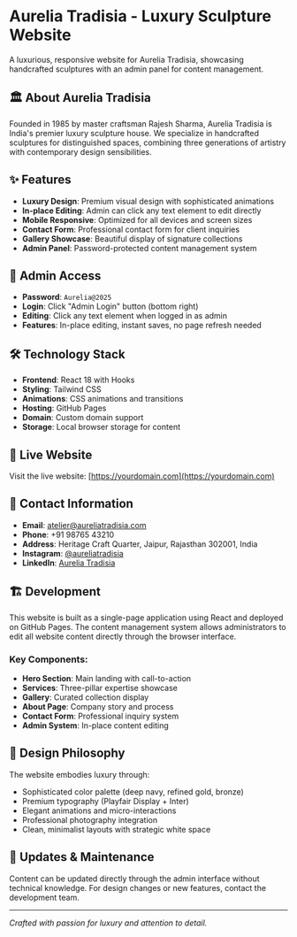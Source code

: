 # Aurelia Tradisia - Luxury Sculpture Website

A luxurious, responsive website for Aurelia Tradisia, showcasing handcrafted sculptures with an admin panel for content management.

## 🏛️ About Aurelia Tradisia

Founded in 1985 by master craftsman Rajesh Sharma, Aurelia Tradisia is India's premier luxury sculpture house. We specialize in handcrafted sculptures for distinguished spaces, combining three generations of artistry with contemporary design sensibilities.

## ✨ Features

- **Luxury Design**: Premium visual design with sophisticated animations
- **In-place Editing**: Admin can click any text element to edit directly
- **Mobile Responsive**: Optimized for all devices and screen sizes
- **Contact Form**: Professional contact form for client inquiries
- **Gallery Showcase**: Beautiful display of signature collections
- **Admin Panel**: Password-protected content management system

## 🔐 Admin Access

- **Password**: `Aurelia@2025`
- **Login**: Click "Admin Login" button (bottom right)
- **Editing**: Click any text element when logged in as admin
- **Features**: In-place editing, instant saves, no page refresh needed

## 🛠️ Technology Stack

- **Frontend**: React 18 with Hooks
- **Styling**: Tailwind CSS
- **Animations**: CSS animations and transitions
- **Hosting**: GitHub Pages
- **Domain**: Custom domain support
- **Storage**: Local browser storage for content

## 🚀 Live Website

Visit the live website: [https://yourdomain.com](https://yourdomain.com)

## 📧 Contact Information

- **Email**: atelier@aureliatradisia.com
- **Phone**: +91 98765 43210
- **Address**: Heritage Craft Quarter, Jaipur, Rajasthan 302001, India
- **Instagram**: [@aureliatradisia](https://instagram.com/aureliatradisia)
- **LinkedIn**: [Aurelia Tradisia](https://linkedin.com/company/aurelia-tradisia)

## 🏗️ Development

This website is built as a single-page application using React and deployed on GitHub Pages. The content management system allows administrators to edit all website content directly through the browser interface.

### Key Components:
- **Hero Section**: Main landing with call-to-action
- **Services**: Three-pillar expertise showcase
- **Gallery**: Curated collection display
- **About Page**: Company story and process
- **Contact Form**: Professional inquiry system
- **Admin System**: In-place content editing

## 🎨 Design Philosophy

The website embodies luxury through:
- Sophisticated color palette (deep navy, refined gold, bronze)
- Premium typography (Playfair Display + Inter)
- Elegant animations and micro-interactions
- Professional photography integration
- Clean, minimalist layouts with strategic white space

## 🔄 Updates & Maintenance

Content can be updated directly through the admin interface without technical knowledge. For design changes or new features, contact the development team.

---

*Crafted with passion for luxury and attention to detail.*
